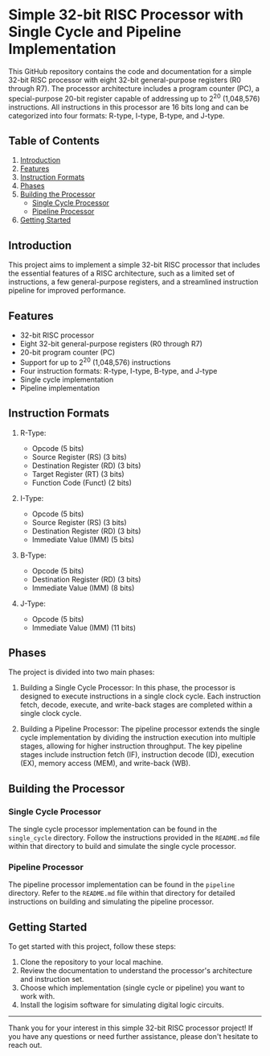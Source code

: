 # Simple 32-bit RISC Processor with Single Cycle and Pipeline Implementation

This GitHub repository contains the code and documentation for a simple 32-bit RISC processor with eight 32-bit general-purpose registers (R0 through R7). The processor architecture includes a program counter (PC), a special-purpose 20-bit register capable of addressing up to 2<sup>20</sup> (1,048,576) instructions. All instructions in this processor are 16 bits long and can be categorized into four formats: R-type, I-type, B-type, and J-type.

## Table of Contents

1. [Introduction](#introduction)
2. [Features](#features)
3. [Instruction Formats](#instruction-formats)
4. [Phases](#phases)
5. [Building the Processor](#building-the-processor)
    - [Single Cycle Processor](#single-cycle-processor)
    - [Pipeline Processor](#pipeline-processor)
6. [Getting Started](#getting-started)

## Introduction

This project aims to implement a simple 32-bit RISC processor that includes the essential features of a RISC architecture, such as a limited set of instructions, a few general-purpose registers, and a streamlined instruction pipeline for improved performance.

## Features

- 32-bit RISC processor
- Eight 32-bit general-purpose registers (R0 through R7)
- 20-bit program counter (PC)
- Support for up to 2<sup>20</sup>  (1,048,576) instructions
- Four instruction formats: R-type, I-type, B-type, and J-type
- Single cycle implementation
- Pipeline implementation

## Instruction Formats

1. R-Type:
    - Opcode (5 bits)
    - Source Register (RS) (3 bits)
    - Destination Register (RD) (3 bits)
    - Target Register (RT) (3 bits)
    - Function Code (Funct) (2 bits)

2. I-Type:
    - Opcode (5 bits)
    - Source Register (RS) (3 bits)
    - Destination Register (RD) (3 bits)
    - Immediate Value (IMM) (5 bits)

3. B-Type:
    - Opcode (5 bits)
    - Destination Register (RD) (3 bits)
    - Immediate Value (IMM) (8 bits)

4. J-Type:    
    - Opcode (5 bits)
    - Immediate Value (IMM) (11 bits)

## Phases

The project is divided into two main phases:

1. Building a Single Cycle Processor: In this phase, the processor is designed to execute instructions in a single clock cycle. Each instruction fetch, decode, execute, and write-back stages are completed within a single clock cycle.
    
2. Building a Pipeline Processor: The pipeline processor extends the single cycle implementation by dividing the instruction execution into multiple stages, allowing for higher instruction throughput. The key pipeline stages include instruction fetch (IF), instruction decode (ID), execution (EX), memory access (MEM), and write-back (WB).    

## Building the Processor

### Single Cycle Processor

The single cycle processor implementation can be found in the `single_cycle` directory. Follow the instructions provided in the `README.md` file within that directory to build and simulate the single cycle processor.

### Pipeline Processor

The pipeline processor implementation can be found in the `pipeline` directory. Refer to the `README.md` file within that directory for detailed instructions on building and simulating the pipeline processor.

## Getting Started

To get started with this project, follow these steps:

1. Clone the repository to your local machine.
2. Review the documentation to understand the processor's architecture and instruction set.
3. Choose which implementation (single cycle or pipeline) you want to work with.
4. Install the logisim software for simulating digital logic circuits.


---

Thank you for your interest in this simple 32-bit RISC processor project! If you have any questions or need further assistance, please don't hesitate to reach out.
